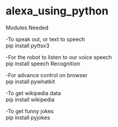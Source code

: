 # alexa_using_python
Modules Needed

-To speak out, or text to speech                              
pip install pyttsx3

-For the robot to listen to our voice speech                                                 
pip install speech Recognition

-For advance control on browser                                          
pip install pywhatkit

-To get wikipedia data                                          
pip install wikipedia
 
-To get funny jokes                                           
pip install pyjokes
